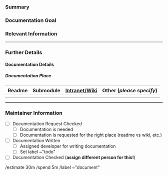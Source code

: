 <!-- These comments are not displayed in the final report. Further any subsection that is not needed, can be deleted. -->

### Summary
<!-- Summarize of the documentation needed to perform. -->

### Documentation Goal
<!-- What is the goal of this documentation and why is it necessary? -->

### Relevant Information
<!--
  Paste any relevant logs or screenshots_)

  Please use code blocks (\`\`\`) to format console output, logs, and code as it's tough to read otherwise.

  If you can, link to the line of code that might be responsible for the problem.
-->

---

### Further Details
<!--Please fill out the form below by placing a `X` in the relevant column. This helps the developers and maintainers to access the required information faster. -->

#### Documentation Details
##### Documentation Place
| Readme | Submodule | [Intranet/Wiki] | Other (_please specify_) |
|:------:|:---------:|:---------------:|:------------------------:|
|        |           |                 |                          |

---

### Maintainer Information
<!-- THIS SECTION IS FOR THE PROJECT MAINTAINER ONLY!!!! -->

- [ ] Documentation Request Checked
  - [ ] Documentation is needed
  - [ ] Documentation is requested for the right place (readme vs wiki, etc.)
- [ ] Documentation Written
  - [ ] Assigned developer for writing documentation
  - [ ] Set label ~"todo"
- [ ] Documentation Checked (__assign different person for this!__)

/estimate 30m
/spend 5m
/label ~"document"

<!-- Links: -->
[Intranet/Wiki]: https://intranet.aau.at/display/aauintsycns/Institute+of+Smart+System-Technologies+-+Control+of+Networked+Systems+Startseite
